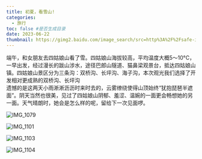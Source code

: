 ```yaml
---
title: 初夏，看雪山!
categories: 
  - 旅行
toc: false #是否生成目录
date: 2023-06-22
thumbnail: https://gimg2.baidu.com/image_search/src=http%3A%2F%2Fsafe-img.xhscdn.com%2Fbw1%2Fc06a58f5-7b56-4ddd-964e-e8b1168cc216%3FimageView2%2F2%2Fw%2F1080%2Fformat%2Fjpg&refer=http%3A%2F%2Fsafe-img.xhscdn.com&app=2002&size=f9999,10000&q=a80&n=0&g=0n&fmt=auto?sec=1691649265&t=cf3b6e07630b78c0d1aac58f2fd3fe87
---
```


端午，和女朋友去四姑娘山看了雪。四姑娘山海拔较高，平均温度大概5～10°C，一早出发，经过漫长的跋山涉水，途径巴郎山隧道、猫鼻梁观景台，抵达四姑娘山镇。四姑娘山景区分为三条沟：双桥沟、长坪沟、海子沟，本次观光我们选择了开发相对更成熟的双桥沟、长坪沟<br>遗憾的是这两天小雨淅淅沥沥时来时去的，云雾缭绕使得山顶始终“犹抱琵琶半遮面”。阴天当然也很美，见过了四姑娘山阴郁、羞涩、温婉的一面更会畅想她的另一面。天气晴朗时，她会是怎么样的呢，留给下一次见面啰。

![IMG_1079](https://savemyblogpic-1311313070.cos.ap-chengdu.myqcloud.com/blogpicture/IMG_1079.jpeg)

![IMG_1101](https://savemyblogpic-1311313070.cos.ap-chengdu.myqcloud.com/blogpicture/IMG_1101.jpeg)

![IMG_1103](https://savemyblogpic-1311313070.cos.ap-chengdu.myqcloud.com/blogpicture/IMG_1103.jpeg)

![IMG_1104](https://savemyblogpic-1311313070.cos.ap-chengdu.myqcloud.com/blogpicture/IMG_1106.jpeg)